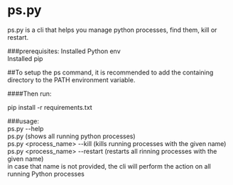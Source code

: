 # ps.py
ps.py is a cli that helps you manage python processes, find them, kill or restart.

###prerequisites:
Installed Python env </br>
Installed pip

##To setup the ps command, it is recommended to add the containing directory to the PATH environment variable.

####Then run:

pip install -r requirements.txt

###usage:</br>
ps.py --help </br>
ps.py (shows all running python processes)</br>
ps.py <process_name> --kill (kills running processes with the given name)</br>
ps.py <process_name> --restart (restarts all rinning processes with the given name)</br>
in case that name is not provided, the cli will perform the action on all running Python processes</br>

